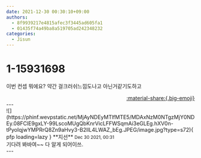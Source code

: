 ```yaml
---
date: 2021-12-30 00:30:10+09:00
authors:
  - 8f9939217e4815afec3f3445ad605fa1
  - 01435f74a49ba8a519705ad242348232
categories:
  - Jisun
---
```


# 1-15931698

<div class="post-container" markdown="1">
<div class="content-container md-sidebar__scrollwrap" markdown="1">

이번 컨셉 뭐에요? 약간 걸크러쉬느낌도나고 아닌거같기도하고

</div>
</div>

<div style="text-align: right;" markdown="1">
<a href="https://weverse.io/fromis9/fanpost/1-15931698" style="text-align: right;">:material-share:{.big-emoji}</a>
</div>
---

<div class="comments-container md-sidebar__scrollwrap" markdown="1">
<div class="comment" markdown="1">
<div class='id-container' markdown="1">
![](https://phinf.wevpstatic.net/MjAyNDEyMTlfMTE5/MDAxNzM0NTgzMjY0NDEy.08FClE9gxLY-99LscoMUgQbKnrVicLFFWSqmAi3eGLEg.hXV0n-tPyoIqjwYMPRrQ8Zn9aHvy3-B2llL4LWAZ_bEg.JPEG/image.jpg?type=s72){ pfp loading=lazy }
**<span class="artist">지선</span>** <small>Dec 30 2021, 00:31</small><br>
</div>
<div class='comment-body' markdown="1">
기다려 봐바여~~ 다 알게 되어이쓰.
</div>
</div>
</div>
---
